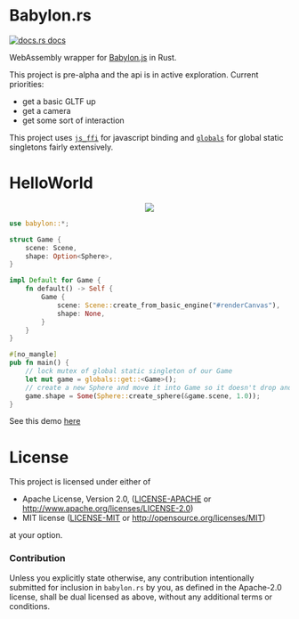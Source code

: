 # Babylon.rs

<a href="https://docs.rs/babylon"><img src="https://img.shields.io/badge/docs-latest-blue.svg?style=flat-square" alt="docs.rs docs" /></a>

WebAssembly wrapper for [Babylon.js](https://www.babylonjs.com/) in Rust.

This project is pre-alpha and the api is in active exploration. Current priorities:

* get a basic GLTF up
* get a camera
* get some sort of interaction

This project uses [`js_ffi`](https://github.com/richardanaya/js_ffi) for javascript binding and [`globals`](https://github.com/richardanaya/globals) for global static singletons fairly extensively.

# HelloWorld

<p align="center">
  <img src="https://richardanaya.github.io/babylon.rs/images/demo_0.png">
</p>

```rust
use babylon::*;

struct Game {
    scene: Scene,
    shape: Option<Sphere>,
}

impl Default for Game {
    fn default() -> Self {
        Game {
            scene: Scene::create_from_basic_engine("#renderCanvas"),
            shape: None,
        }
    }
}

#[no_mangle]
pub fn main() {
    // lock mutex of global static singleton of our Game
    let mut game = globals::get::<Game>();
    // create a new Sphere and move it into Game so it doesn't drop and disappear
    game.shape = Some(Sphere::create_sphere(&game.scene, 1.0));
}
```

See this demo [here](https://richardanaya.github.io/babylon.rs/examples/helloworld/index.html)


# License

This project is licensed under either of

 * Apache License, Version 2.0, ([LICENSE-APACHE](LICENSE-APACHE) or
   http://www.apache.org/licenses/LICENSE-2.0)
 * MIT license ([LICENSE-MIT](LICENSE-MIT) or
   http://opensource.org/licenses/MIT)

at your option.

### Contribution

Unless you explicitly state otherwise, any contribution intentionally submitted
for inclusion in `babylon.rs` by you, as defined in the Apache-2.0 license, shall be
dual licensed as above, without any additional terms or conditions.

